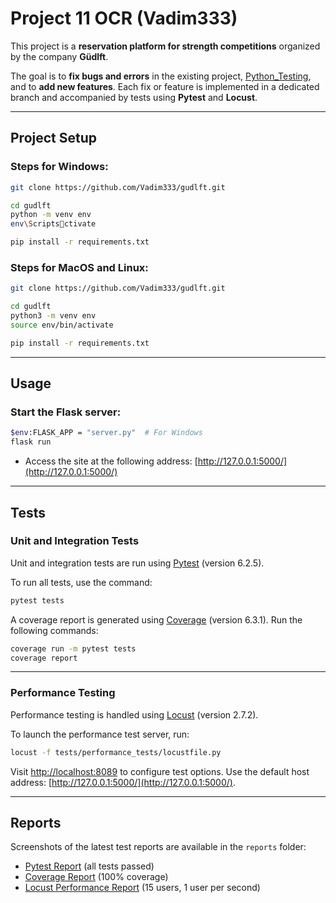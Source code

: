 
# Project 11 OCR (Vadim333)

This project is a **reservation platform for strength competitions** organized by the company **Güdlft**.

The goal is to **fix bugs and errors** in the existing project, [Python_Testing](https://github.com/OpenClassrooms-Student-Center/Python_Testing), and to **add new features**. Each fix or feature is implemented in a dedicated branch and accompanied by tests using **Pytest** and **Locust**.

---

## Project Setup

### Steps for Windows:
```bash
git clone https://github.com/Vadim333/gudlft.git

cd gudlft
python -m venv env
env\Scriptsctivate

pip install -r requirements.txt
```

### Steps for MacOS and Linux:
```bash
git clone https://github.com/Vadim333/gudlft.git

cd gudlft
python3 -m venv env
source env/bin/activate

pip install -r requirements.txt
```

---

## Usage

### Start the Flask server:
```bash
$env:FLASK_APP = "server.py"  # For Windows
flask run
```

- Access the site at the following address: [http://127.0.0.1:5000/](http://127.0.0.1:5000/)

---

## Tests

### Unit and Integration Tests
Unit and integration tests are run using [Pytest](https://docs.pytest.org/en/6.2.x/index.html) (version 6.2.5).

To run all tests, use the command:
```bash
pytest tests
```

A coverage report is generated using [Coverage](https://coverage.readthedocs.io/en/6.3.1/) (version 6.3.1). Run the following commands:
```bash
coverage run -m pytest tests
coverage report
```

---

### Performance Testing
Performance testing is handled using [Locust](https://locust.io) (version 2.7.2).

To launch the performance test server, run:
```bash
locust -f tests/performance_tests/locustfile.py
```

Visit [http://localhost:8089](http://localhost:8089) to configure test options. Use the default host address: [http://127.0.0.1:5000/](http://127.0.0.1:5000/).

---

## Reports

Screenshots of the latest test reports are available in the `reports` folder:

- [Pytest Report](reports/tests_report.png) (all tests passed)
- [Coverage Report](reports/coverage.PNG) (100% coverage)
- [Locust Performance Report](reports/locust_report.html) (15 users, 1 user per second)
